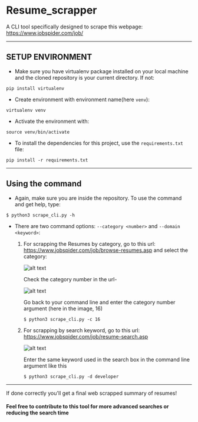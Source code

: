 # Resume_scrapper

A CLI tool specifically designed to scrape this webpage: https://www.jobspider.com/job/

<hr style="height:1px;border:none;">

## SETUP ENVIRONMENT

* Make sure you have virtualenv package installed on your local machine and the cloned repository is your current directory. If not: 
```
pip install virtualenv
```
* Create environment with environment name(here `venv`):
```
virtualenv venv
```
* Activate the environment with:
```
source venv/bin/activate
```
* To install the dependencies for this project, use the `requirements.txt` file:
```
pip install -r requirements.txt
```
<hr>

## Using the command

* Again, make sure you are inside the repository. To use the command and get help, type:
```
$ python3 scrape_cli.py -h
```
* There are two command options: `--category <number>` and `--domain <keyword>`:

  1. For scrapping the Resumes by category, go to this url: https://www.jobspider.com/job/browse-resumes.asp and select the category:
  
     ![alt text](https://github.com/p1utoze/Resume_scrapper/blob/main/static/image1.png?raw=true)
     
     Check the category number in the url-
     
     ![alt text](https://github.com/p1utoze/Resume_scrapper/blob/main/static/image3.jpeg?raw=true)
     
     Go back to your command line and enter the category number argument (here in the image, 16) <br>
     ```
     $ python3 scrape_cli.py -c 16
     ```
     
  2. For scrapping by search keyword, go to this url: https://www.jobspider.com/job/resume-search.asp
     
     ![alt text](https://github.com/p1utoze/Resume_scrapper/blob/main/static/image2.png?raw=true)

     Enter the same keyword used in the search box in the command line argument like this
     ```
     $ python3 scrape_cli.py -d developer
     ```
     
<hr>

If done correctly you'll get a final web scrapped summary of resumes!

#### Feel free to contribute to this tool for more advanced searches or reducing the search time 
